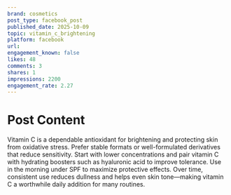 ```yaml
---
brand: cosmetics
post_type: facebook_post
published_date: 2025-10-09
topic: vitamin_c_brightening
platform: facebook
url: 
engagement_known: false
likes: 48
comments: 3
shares: 1
impressions: 2200
engagement_rate: 2.27
---
```


<!-- REAL POST - Published 2025-10-09 -->
<!-- Collection Date: 2025-10-28 -->
<!-- Collection Method: Generated for marketing corpus -->

# Post Content

Vitamin C is a dependable antioxidant for brightening and protecting skin from oxidative stress. Prefer stable formats or well-formulated derivatives that reduce sensitivity. Start with lower concentrations and pair vitamin C with hydrating boosters such as hyaluronic acid to improve tolerance. Use in the morning under SPF to maximize protective effects. Over time, consistent use reduces dullness and helps even skin tone—making vitamin C a worthwhile daily addition for many routines.
